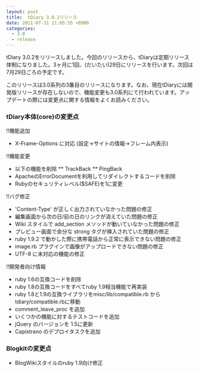 ```yaml
---
leyout: post
title:  tDiary 3.0.2リリース
date: 2011-07-31 11:05:55 +0900
categories:
  - 3.0
  - release
---
```

tDiary 3.0.2をリリースしました。今回のリリースから、tDiaryは定期リリース体制になりました。3ヶ月に1回、(だいたい)29日にリリースを行います。次回は7月29日ごろの予定です。

このリリースは3.0系列の3番目のリリースになります。なお、現在tDiaryには開発版リリースが存在しないので、機能変更も3.0系列にて行われています。アップデートの際には変更点に関する情報をよくお読みください。

### tDiary本体(core)の変更点
!!機能追加
* X-Frame-Options に対応 (設定→サイトの情報→フレーム内表示)

!!機能変更
* 以下の機能を削除
** TrackBack
** PingBack
* ApacheのErrorDocumentを利用してリダイレクトするコードを削除
* Rubyのセキュリティレベル($SAFE)を1に変更

!!バグ修正
* 'Content-Type' が正しく出力されていなかった問題の修正
* 編集画面から次の日/前の日のリンクが消えていた問題の修正
* Wiki スタイルで add_section メソッドが動いていなかった問題の修正
* プレビュー画面で余分な strong タグが挿入されていた問題の修正
* ruby 1.9.2 で動かした際に携帯電話から正常に表示できない問題の修正
* image.rb プラグインで画像がアップロードできない問題の修正
* UTF-8 に未対応の機能の修正

!!開発者向け情報
* ruby 1.6の互換コードを削除
* ruby 1.8の互換コードをすべてruby 1.9相当機能で再実装
* ruby 1.8と1.9の互換ライブラリをmisc/lib/compatible.rb から tdiary/compatible.rbに移動
* comment_leave_proc を追加
* いくつかの機能に対するテストコードを追加
* jQuery のバージョンを 1.5に更新
* Capistrano のデプロイタスクを追加

### Blogkitの変更点
* BlogWikiスタイルのruby 1.9向け修正

